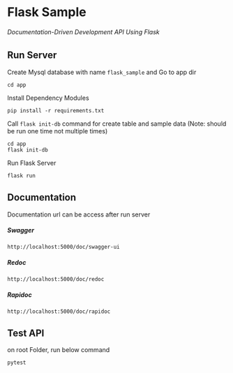 # Flask Sample

###### Documentation-Driven Development API Using Flask

## Run Server

Create Mysql database with name `flask_sample` and Go to app dir

```
cd app
```

Install Dependency Modules

```
pip install -r requirements.txt
```

Call `flask init-db` command for create table and sample data (Note: should be run one time not multiple times)

```
cd app
flask init-db
```

Run Flask Server

```sh
flask run
```

## Documentation

Documentation url can be access after run server

##### Swagger

```
http://localhost:5000/doc/swagger-ui
```

##### Redoc

```
http://localhost:5000/doc/redoc
```

##### Rapidoc

```
http://localhost:5000/doc/rapidoc
```

## Test API

on root Folder, run below command

```
pytest
```
